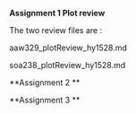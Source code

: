 
**Assignment 1 Plot review**

The two review files are :

aaw329_plotReview_hy1528.md

soa238_plotReview_hy1528.md


**Assignment 2 **


**Assignment 3 **
